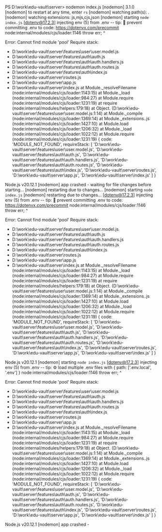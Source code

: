PS D:\work\edu-vault\server> nodemon index.js
[nodemon] 3.1.0
[nodemon] to restart at any time, enter `rs`
[nodemon] watching path(s): *.*
[nodemon] watching extensions: js,mjs,cjs,json
[nodemon] starting `node index.js`
[dotenv@17.2.3] injecting env (5) from .env -- tip: 🔐 prevent committing .env to code: https://dotenvx.com/precommit
node:internal/modules/cjs/loader:1146
  throw err;
  ^

Error: Cannot find module 'pool'
Require stack:
- D:\work\edu-vault\server\features\user\user.model.js
- D:\work\edu-vault\server\features\auth\auth.js
- D:\work\edu-vault\server\features\auth\auth.handlers.js
- D:\work\edu-vault\server\features\auth\auth.routes.js
- D:\work\edu-vault\server\features\auth\index.js
- D:\work\edu-vault\server\routes.js
- D:\work\edu-vault\server\app.js
- D:\work\edu-vault\server\index.js
    at Module._resolveFilename (node:internal/modules/cjs/loader:1143:15)
    at Module._load (node:internal/modules/cjs/loader:984:27)
    at Module.require (node:internal/modules/cjs/loader:1231:19)
    at require (node:internal/modules/helpers:179:18)
    at Object.<anonymous> (D:\work\edu-vault\server\features\user\user.model.js:1:14)
    at Module._compile (node:internal/modules/cjs/loader:1369:14)
    at Module._extensions..js (node:internal/modules/cjs/loader:1427:10)
    at Module.load (node:internal/modules/cjs/loader:1206:32)
    at Module._load (node:internal/modules/cjs/loader:1022:12)
    at Module.require (node:internal/modules/cjs/loader:1231:19) {
  code: 'MODULE_NOT_FOUND',
  requireStack: [
    'D:\\work\\edu-vault\\server\\features\\user\\user.model.js',
    'D:\\work\\edu-vault\\server\\features\\auth\\auth.js',
    'D:\\work\\edu-vault\\server\\features\\auth\\auth.handlers.js',
    'D:\\work\\edu-vault\\server\\features\\auth\\auth.routes.js',
    'D:\\work\\edu-vault\\server\\features\\auth\\index.js',
    'D:\\work\\edu-vault\\server\\routes.js',
    'D:\\work\\edu-vault\\server\\app.js',
    'D:\\work\\edu-vault\\server\\index.js'
  ]
}

Node.js v20.12.1
[nodemon] app crashed - waiting for file changes before starting...
[nodemon] restarting due to changes...
[nodemon] starting `node index.js`
[nodemon] restarting due to changes...
[dotenv@17.2.3] injecting env (5) from .env -- tip: 🔐 prevent committing .env to code: https://dotenvx.com/precommit
node:internal/modules/cjs/loader:1146
  throw err;
  ^

Error: Cannot find module 'pool'
Require stack:
- D:\work\edu-vault\server\features\user\user.model.js
- D:\work\edu-vault\server\features\auth\auth.js
- D:\work\edu-vault\server\features\auth\auth.handlers.js
- D:\work\edu-vault\server\features\auth\auth.routes.js
- D:\work\edu-vault\server\features\auth\index.js
- D:\work\edu-vault\server\routes.js
- D:\work\edu-vault\server\app.js
- D:\work\edu-vault\server\index.js
    at Module._resolveFilename (node:internal/modules/cjs/loader:1143:15)
    at Module._load (node:internal/modules/cjs/loader:984:27)
    at Module.require (node:internal/modules/cjs/loader:1231:19)
    at require (node:internal/modules/helpers:179:18)
    at Object.<anonymous> (D:\work\edu-vault\server\features\user\user.model.js:1:14)
    at Module._compile (node:internal/modules/cjs/loader:1369:14)
    at Module._extensions..js (node:internal/modules/cjs/loader:1427:10)
    at Module.load (node:internal/modules/cjs/loader:1206:32)
    at Module._load (node:internal/modules/cjs/loader:1022:12)
    at Module.require (node:internal/modules/cjs/loader:1231:19) {
  code: 'MODULE_NOT_FOUND',
  requireStack: [
    'D:\\work\\edu-vault\\server\\features\\user\\user.model.js',
    'D:\\work\\edu-vault\\server\\features\\auth\\auth.js',
    'D:\\work\\edu-vault\\server\\features\\auth\\auth.handlers.js',
    'D:\\work\\edu-vault\\server\\features\\auth\\auth.routes.js',
    'D:\\work\\edu-vault\\server\\features\\auth\\index.js',
    'D:\\work\\edu-vault\\server\\routes.js',
    'D:\\work\\edu-vault\\server\\app.js',
    'D:\\work\\edu-vault\\server\\index.js'
  ]
}

Node.js v20.12.1
[nodemon] starting `node index.js`
[dotenv@17.2.3] injecting env (5) from .env -- tip: ⚙️  load multiple .env files with { path: ['.env.local', '.env'] }
node:internal/modules/cjs/loader:1146
  throw err;
  ^

Error: Cannot find module 'pool'
Require stack:
- D:\work\edu-vault\server\features\user\user.model.js
- D:\work\edu-vault\server\features\auth\auth.js
- D:\work\edu-vault\server\features\auth\auth.handlers.js
- D:\work\edu-vault\server\features\auth\auth.routes.js
- D:\work\edu-vault\server\features\auth\index.js
- D:\work\edu-vault\server\routes.js
- D:\work\edu-vault\server\app.js
- D:\work\edu-vault\server\index.js
    at Module._resolveFilename (node:internal/modules/cjs/loader:1143:15)
    at Module._load (node:internal/modules/cjs/loader:984:27)
    at Module.require (node:internal/modules/cjs/loader:1231:19)
    at require (node:internal/modules/helpers:179:18)
    at Object.<anonymous> (D:\work\edu-vault\server\features\user\user.model.js:1:14)
    at Module._compile (node:internal/modules/cjs/loader:1369:14)
    at Module._extensions..js (node:internal/modules/cjs/loader:1427:10)
    at Module.load (node:internal/modules/cjs/loader:1206:32)
    at Module._load (node:internal/modules/cjs/loader:1022:12)
    at Module.require (node:internal/modules/cjs/loader:1231:19) {
  code: 'MODULE_NOT_FOUND',
  requireStack: [
    'D:\\work\\edu-vault\\server\\features\\user\\user.model.js',
    'D:\\work\\edu-vault\\server\\features\\auth\\auth.js',
    'D:\\work\\edu-vault\\server\\features\\auth\\auth.handlers.js',
    'D:\\work\\edu-vault\\server\\features\\auth\\auth.routes.js',
    'D:\\work\\edu-vault\\server\\features\\auth\\index.js',
    'D:\\work\\edu-vault\\server\\routes.js',
    'D:\\work\\edu-vault\\server\\app.js',
    'D:\\work\\edu-vault\\server\\index.js'
  ]
}

Node.js v20.12.1
[nodemon] app crashed -